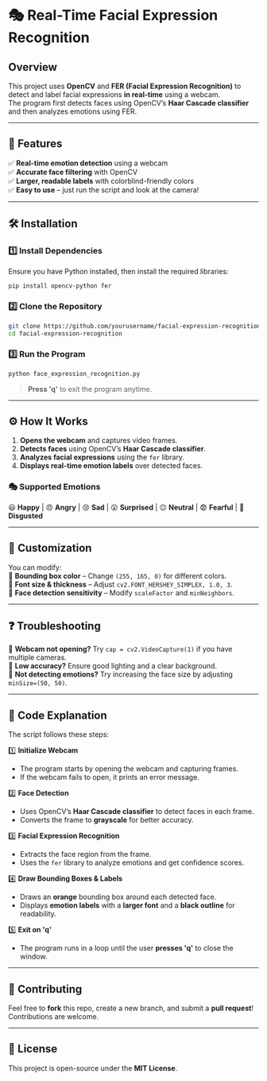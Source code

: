 # 🎭 Real-Time Facial Expression Recognition  

## Overview  
This project uses **OpenCV** and **FER (Facial Expression Recognition)** to detect and label facial expressions **in real-time** using a webcam.  
The program first detects faces using OpenCV’s **Haar Cascade classifier** and then analyzes emotions using FER.  

---

## 🚀 Features  
✅ **Real-time emotion detection** using a webcam  
✅ **Accurate face filtering** with OpenCV  
✅ **Larger, readable labels** with colorblind-friendly colors  
✅ **Easy to use** – just run the script and look at the camera!  

---

## 🛠️ Installation  

### 1️⃣ Install Dependencies  
Ensure you have Python installed, then install the required libraries:  

```bash
pip install opencv-python fer
```

### 2️⃣ Clone the Repository  
```bash
git clone https://github.com/yourusername/facial-expression-recognition.git
cd facial-expression-recognition
```

### 3️⃣ Run the Program  
```bash
python face_expression_recognition.py
```
> **Press 'q'** to exit the program anytime.

---

## ⚙️ How It Works  
1. **Opens the webcam** and captures video frames.  
2. **Detects faces** using OpenCV’s **Haar Cascade classifier**.  
3. **Analyzes facial expressions** using the `fer` library.  
4. **Displays real-time emotion labels** over detected faces.  

### 🎭 Supported Emotions  
😃 **Happy** | 😠 **Angry** | 😢 **Sad** | 😮 **Surprised** | 😐 **Neutral** | 😨 **Fearful** | 🤢 **Disgusted**  

---

## 🎨 Customization  
You can modify:  
🔹 **Bounding box color** – Change `(255, 165, 0)` for different colors.  
🔹 **Font size & thickness** – Adjust `cv2.FONT_HERSHEY_SIMPLEX, 1.0, 3`.  
🔹 **Face detection sensitivity** – Modify `scaleFactor` and `minNeighbors`.  

---

## ❓ Troubleshooting  
🔹 **Webcam not opening?** Try `cap = cv2.VideoCapture(1)` if you have multiple cameras.  
🔹 **Low accuracy?** Ensure good lighting and a clear background.  
🔹 **Not detecting emotions?** Try increasing the face size by adjusting `minSize=(50, 50)`.  

---

## 📜 Code Explanation  
The script follows these steps:  

1️⃣ **Initialize Webcam**  
- The program starts by opening the webcam and capturing frames.  
- If the webcam fails to open, it prints an error message.  

2️⃣ **Face Detection**  
- Uses OpenCV’s **Haar Cascade classifier** to detect faces in each frame.  
- Converts the frame to **grayscale** for better accuracy.  

3️⃣ **Facial Expression Recognition**  
- Extracts the face region from the frame.  
- Uses the `fer` library to analyze emotions and get confidence scores.  

4️⃣ **Draw Bounding Boxes & Labels**  
- Draws an **orange** bounding box around each detected face.  
- Displays **emotion labels** with a **larger font** and a **black outline** for readability.  

5️⃣ **Exit on 'q'**  
- The program runs in a loop until the user **presses 'q'** to close the window.  

---

## 🤝 Contributing  
Feel free to **fork** this repo, create a new branch, and submit a **pull request**! Contributions are welcome.  

---

## 📜 License  
This project is open-source under the **MIT License**.  
